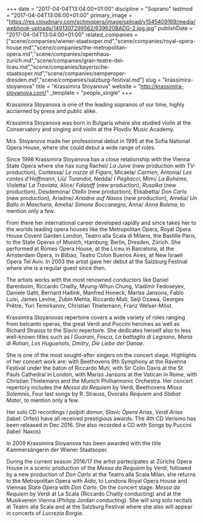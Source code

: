 +++
date = "2017-04-04T13:04:00+01:00"
discipline = "Soprano"
lastmod = "2017-04-04T13:08:00+01:00"
primary_image = "https://res.cloudinary.com/schmopera/image/upload/v1545409169/media/webhook-uploads/1491307299562/639620BADG-2.jpg.jpg"
publishDate = "2017-04-04T13:04:00+01:00"
related_companies = ["scene/companies/wiener-staatsoper.md","scene/companies/royal-opera-house.md","scene/companies/the-metropolitan-opera.md","scene/companies/opernhaus-zurich.md","scene/companies/gran-teatre-del-liceu.md","scene/companies/bayerische-staatsoper.md","scene/companies/semperoper-dresden.md","scene/companies/salzburg-festival.md"]
slug = "krassimira-stoyanova"
title = "Krassimira Stoyanova"
website = "http://krassimira-stoyanova.com/"
_template = "people_single"
+++

Krassimira Stoyanova is one of the leading sopranos of our time, highly acclaimed by press and public alike.

Krassimira Stoyanova was born in Bulgaria where she studied violin at the Conservatory and singing and violin at the Plovdiv Music Academy.

Mrs. Stoyanova made her professional debut in 1995 at the Sofia National Opera House, where she could debut a wide range of roles.

Since 1998 Krassimira Stoyanova has a close relationship with the Vienna State Opera where she has sung Rachel/ *La Juive* (new production with TV-production), Contessa/ *Le nozze di Figaro*, Micaela/ *Carmen*, Antonia/ *Les contes d’Hoffmann*, Liù/ *Turandot*, Nedda/ *I Pagliacci*, Mimi/ *La Bohème*, Violetta/ *La Traviata*, Alice/ *Falstaff* (new production), *Rusalka* (new production), Desdemona/ *Otello* (new production), Elisabetta/ *Don Carlo* (new production), Ariadne/ *Ariadne auf Naxos* (new production), Amelia/ *Un Ballo in Maschera*, Amelia/ *Simone Boccanegra*, Anna/ *Anna Bolena*, to mention only a few.

From there her international career developed rapidly and since takes her to the worlds leading opera houses like the Metropolitan Opera, Royal Opera House Covent Garden London, Teatro alla Scala di Milano, the Bastille Paris, to the State Operas of Munich, Hamburg, Berlin, Dresden, Zürich. She performed at Romes Opera House, at the Liceu in Barcelona, at the Amsterdam Opera, in Bilbao, Teatro Colon Buenos Aires, at New Israeli Opera Tel Aviv. In 2003 the artist gave her debut at the Salzburg Festival where she is a regular guest since then.

The artists works with the most renowned conductors like Daniel Barenboim, Riccardo Chailly, Myung-Whun Chung, Vladimir Fedoseyev, Daniele Gatti, Bernard Haitink, Manfred Honeck, Mariss Jansons, Fabio Luisi, James Levine, Zubin Mehta, Riccardo Muti, Seiji Ozawa, Georges Prêtre, Yuri Temirkanov, Christian Thielemann, Franz Welser-Möst.

Krassimira Stoyanovas repertoire covers a wide variety of roles ranging from belcanto operas, the great Verdi and Puccini heroines as well as Richard Strauss to the Slavic repertoire. She dedicates herself also to less well-known titles such as *I Guarani*, *Fosca*, *La battaglia di Legnano*, *Maria di Rohan*, *Les Huguenots*, *Dmitry*, *Die Liebe der Danae*.

She is one of the most sought-after singers on the concert stage. Highlights of her concert work are: with Beethovens 9th Symphony at the Ravenna Festival under the baton of Riccardo Muti, with Sir Colin Davis at the St Pauls Cathedral in London, with Mariss Jansons at the Vatican in Rome, with Christian Thielemann and the Munich Philharmonic Orchestra. Her concert repertory includes the *Messa da Requiem* by Verdi, Beethovens *Missa Solemnis*, Four last songs by R. Strauss, Dvoraks *Requiem* and *Stabat Mater*, to mention only a few.

Her solo CD recordings *I palpiti damor*, *Slavic Opera Arias*, *Verdi Arias* (label: Orfeo) have all received prestigious awards. The 4th CD Verismo has been released in Dec 2016. She also recorded a CD with Songs by Puccini (label: Naxos)

In 2009 Krassimira Stoyanova has been awarded with the title Kammersängerin der Wiener Staatsoper.

During the current season 2016/17 the artist partecipates at Zürichs Opera House in a scenic production of the *Messa da Requiem* by Verdi, followed by a new production of *Don Carlo* at the Teatro alla Scala Milan, she returns to the Metropolitan Opera with *Aida*, to Londons Royal Opera House and Viennas State Opera with *Don Carlo*. On the concert stage: *Messa da Requiem* by Verdi at La Scala (Riccardo Chailly conducting) and at the Musikverein Vienna (Philipp Jordan conducting). She will sing solo recitals at Teatro alla Scala and at the Salzburg Festival where she also will appear in concerts of *Lucrezia Borgia*.
